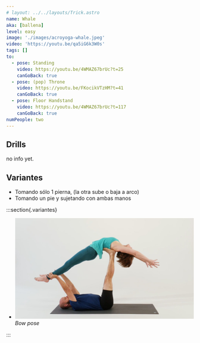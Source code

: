 ```yaml
---
# layout: ../../layouts/Trick.astro
name: Whale
aka: [ballena]
level: easy
image: './images/acroyoga-whale.jpeg'
video: 'https://youtu.be/qa5iG6k3W0s'
tags: []
to:
  - pose: Standing
    video: https://youtu.be/4WMAZ67brUc?t=25
    canGoBack: true
  - pose: (pop) Throne
    video: https://youtu.be/FKocikVTzHM?t=41
    canGoBack: true
  - pose: Floor Handstand
    video: https://youtu.be/4WMAZ67brUc?t=117
    canGoBack: true
numPeople: two
---
```


## Drills

no info yet.

## Variantes

- Tomando sólo 1 pierna, (la otra sube o baja a arco)
- Tomando un pie y sujetando con ambas manos

:::section{.variantes}

- ![Untitled 1](./images/acroyoga-whale.jpeg)
  _Bow pose_

:::
